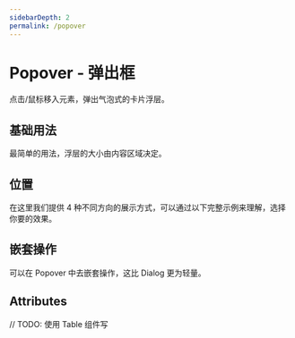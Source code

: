 ```yaml
---
sidebarDepth: 2
permalink: /popover
---
```


# Popover - 弹出框
点击/鼠标移入元素，弹出气泡式的卡片浮层。

## 基础用法
最简单的用法，浮层的大小由内容区域决定。

<ClientOnly>
  <popover-demo type="basic"/>
</ClientOnly>

## 位置
在这里我们提供 4 种不同方向的展示方式，可以通过以下完整示例来理解，选择你要的效果。

<ClientOnly>
  <popover-demo type="position"/>
</ClientOnly>

## 嵌套操作
可以在 Popover 中去嵌套操作，这比 Dialog 更为轻量。

<ClientOnly>
  <popover-demo type="action"/>
</ClientOnly>

## Attributes

// TODO: 使用 Table 组件写
